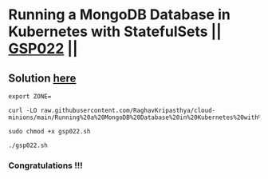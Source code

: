 # Running a MongoDB Database in Kubernetes with StatefulSets || [GSP022](https://www.cloudskillsboost.google/focuses/640?parent=catalog) ||

## Solution [here](https://youtu.be/BgDhGANEdp4)


```
export ZONE=
```
```
curl -LO raw.githubusercontent.com/RaghavKripasthya/cloud-minions/main/Running%20a%20MongoDB%20Database%20in%20Kubernetes%20with%20StatefulSets/gsp022.sh

sudo chmod +x gsp022.sh

./gsp022.sh
```

### Congratulations !!!
